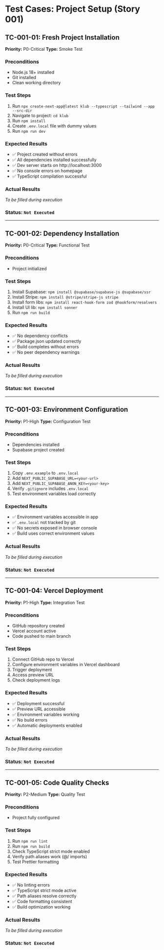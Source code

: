 # Test Cases: Project Setup (Story 001)

## TC-001-01: Fresh Project Installation

**Priority:** P0-Critical
**Type:** Smoke Test

### Preconditions

- Node.js 18+ installed
- Git installed
- Clean working directory

### Test Steps

1. Run `npx create-next-app@latest klub --typescript --tailwind --app --src-dir`
2. Navigate to project: `cd klub`
3. Run `npm install`
4. Create `.env.local` file with dummy values
5. Run `npm run dev`

### Expected Results

- ✅ Project created without errors
- ✅ All dependencies installed successfully
- ✅ Dev server starts on http://localhost:3000
- ✅ No console errors on homepage
- ✅ TypeScript compilation successful

### Actual Results

_To be filled during execution_

### Status: `Not Executed`

---

## TC-001-02: Dependency Installation

**Priority:** P0-Critical
**Type:** Functional Test

### Preconditions

- Project initialized

### Test Steps

1. Install Supabase: `npm install @supabase/supabase-js @supabase/ssr`
2. Install Stripe: `npm install @stripe/stripe-js stripe`
3. Install form libs: `npm install react-hook-form zod @hookform/resolvers`
4. Install UI lib: `npm install sonner`
5. Run `npm run build`

### Expected Results

- ✅ No dependency conflicts
- ✅ Package.json updated correctly
- ✅ Build completes without errors
- ✅ No peer dependency warnings

### Actual Results

_To be filled during execution_

### Status: `Not Executed`

---

## TC-001-03: Environment Configuration

**Priority:** P1-High
**Type:** Configuration Test

### Preconditions

- Dependencies installed
- Supabase project created

### Test Steps

1. Copy `.env.example` to `.env.local`
2. Add `NEXT_PUBLIC_SUPABASE_URL=<your-url>`
3. Add `NEXT_PUBLIC_SUPABASE_ANON_KEY=<your-key>`
4. Verify `.gitignore` includes `.env.local`
5. Test environment variables load correctly

### Expected Results

- ✅ Environment variables accessible in app
- ✅ `.env.local` not tracked by git
- ✅ No secrets exposed in browser console
- ✅ Build uses correct environment values

### Actual Results

_To be filled during execution_

### Status: `Not Executed`

---

## TC-001-04: Vercel Deployment

**Priority:** P1-High
**Type:** Integration Test

### Preconditions

- GitHub repository created
- Vercel account active
- Code pushed to main branch

### Test Steps

1. Connect GitHub repo to Vercel
2. Configure environment variables in Vercel dashboard
3. Trigger deployment
4. Access preview URL
5. Check deployment logs

### Expected Results

- ✅ Deployment successful
- ✅ Preview URL accessible
- ✅ Environment variables working
- ✅ No build errors
- ✅ Automatic deployments enabled

### Actual Results

_To be filled during execution_

### Status: `Not Executed`

---

## TC-001-05: Code Quality Checks

**Priority:** P2-Medium
**Type:** Quality Test

### Preconditions

- Project fully configured

### Test Steps

1. Run `npm run lint`
2. Run `npm run build`
3. Check TypeScript strict mode enabled
4. Verify path aliases work (@/ imports)
5. Test Prettier formatting

### Expected Results

- ✅ No linting errors
- ✅ TypeScript strict mode active
- ✅ Path aliases resolve correctly
- ✅ Code formatting consistent
- ✅ Build optimization working

### Actual Results

_To be filled during execution_

### Status: `Not Executed`
